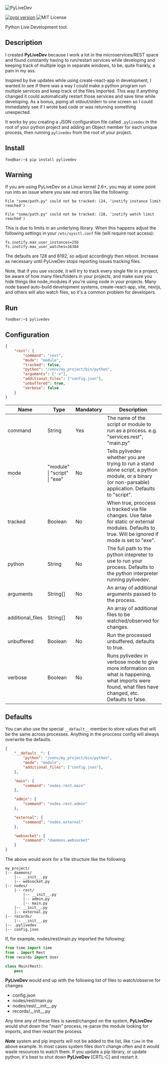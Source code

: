 ![PyLiveDev](https://ouroboroscoding.s3.us-east-2.amazonaws.com/logos/PyLiveDev_128.png)

[![pypi version](https://img.shields.io/pypi/v/pylivedev.svg)](https://pypi.org/project/pylivedev) ![MIT License](https://img.shields.io/pypi/l/pylivedev.svg)

Python Live Development tool.

## Description

I created **PyLiveDev** because I work a lot in the microservices/REST space and found constantly having to run/restart services while developing and keeping track of multiple logs in separate windows, to be, quite frankly, a pain in my ass.

Inspired by live updates while using create-react-app in development, I wanted to see if there was a way I could make a python program run multiple services and keep track of the files imported. This way if anything changed it could automatically restart those services and save time while developing. As a bonus, piping all stdout/stderr to one screen so I could immediately see if I wrote bad code or was returning something unexpected.

It works by you creating a JSON configuration file called `.pylivedev` in the root of your python project and adding an Object member for each unique process, then running `pylivedev` from the root of your project.

## Install

```console
foo@bar:~$ pip install pylivedev
```

## Warning

If you are using PyLiveDev on a Linux kernel 2.6+, you may at some point run
into an issue where you see red errors like the following:

```File "some/path.py" could not be tracked: (24, 'inotify instance limit reached')```

```File "some/path.py" could not be tracked: (28, 'inotify watch limit reached')```

This is due to limits in an underlying library. When this happens adjust
the following settings in your `/etc/sysctl.conf` file (will require root
access):

```
fs.inotify.max_user_instances=256
fs.inotify.max_user_watches=16384
```

The defaults are 128 and 8192, so adjust accordingly then reboot. Increase as
necessary until PyLiveDev stops reporting issues tracking files.

Note, that if you use vscode, it will try to track every single file in a
project, be aware of how many files/folders in your projects, and make sure you
hide things like node_modules if you're using node in your projects. Many node
based auto-build development systems, create-react-app, vite, nextjs, and others
will also watch files, so it's a common problem for developers.

## Run

```console
foo@bar:~$ pylivedev
```

## Configuration

```json
{
	"rest": {
		"command": "rest",
		"mode": "module",
		"tracked": false,
		"python": "/venv/my_project/bin/python",
		"arguments": ["-v"],
		"additional_files": ["config.json"],
		"unbuffered": true,
		"verbose": false
	}
}
```

| Name | Type | Mandatory | Description |
| ------ | ------ | ------ | ------ |
| command | String | Yes | The name of the script or module to run as a process. e.g. "services.rest", "main.py" |
| mode | "module" \| "script" \| "exe" | No | Tells pylivedev whether you are trying to run a stand alone script, a python module, or a binary (or non-parsable) application. Defaults to "script". |
| tracked | Boolean | No | When true, proccess is tracked via file changes. Use false for static or external modules. Defaults to true. Will be ignored if mode is set to "exe". |
| python | String | No | The full path to the python intepreter to use to run your process. Defaults to the python interpreter running pylivedev. |
| arguments | String[] | No | An array of additional arguments passed to the process. |
| additional_files | String[] | No | An array of additional files to be watched/observed for changes. |
| unbuffered | Boolean | No | Run the processed unbuffered, defaults to true. |
| verbose | Boolean | No | Runs pylivedev in verbose mode to give more information on what is happening, what imports were found, what files have changed, etc. Defaults to false. |

## Defaults

You can also use the special `__default__` member to store values that will be the same across processes. Anything in the proccess config will always overwrite the defaults.

```json
{
	"__default__": {
		"python": "/venv/my_project/bin/python",
		"mode": "module",
		"additional_files": ["config.json"],
	},

	"main": {
		"command": "nodes.rest.main"
	},

	"admin": {
		"command": "nodes.rest.admin"
	},

	"external": {
		"command": "nodes.external"
	},

	"websocket": {
		"command": "daemons.websocket"
	}
}
```

The above would work for a file structure like the following

	my_project/
	|-- daemons/
		|-- __init__.py
		|-- websocket.py
	|-- nodes/
		|-- rest/
			|-- __init__.py
			|-- admin.py
			|-- main.py
		|-- __init__.py
		|-- external.py
	|-- records/
		|-- __init__.py
	|-- .pylivedev
	|-- config.json

If, for example, nodes/rest/main.py imported the following:

```python
from time import time
from . import Rest
from records import User

class Main(Rest):
	pass
```

**PyLiveDev** would end up with the following list of files to watch/observe for changes

- config.json
- nodes/rest/main.py
- nodes/rest/\_\_init\_\_.py
- records/\_\_init\_\_.py

Any time any of these files is saved/changed on the system, **PyLiveDev** would shut down the "main" process, re-parse the module looking for imports, and then restart the process.

***Note*** system and pip imports will not be added to the list, like `time` in the above example. In most cases system files don't change often and it would waste resources to watch them. If you update a pip library, or update python, it's best to shut down **PyLiveDev** [CRTL-C] and restart it.